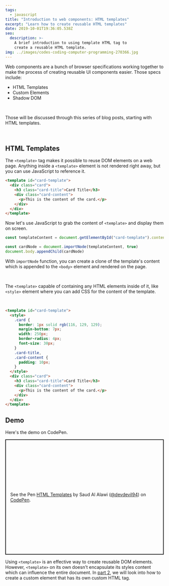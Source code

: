 ```yaml
---
tags:
  - javascript
title: "Introduction to web components: HTML templates"
excerpt: "Learn how to create reusable HTML templates"
date: 2019-10-01T19:36:05.538Z
seo:
  description: >-
    A brief introduction to using template HTML tag to
    create a reusable HTML template.
img: ../images/codes-coding-computer-programming-270366.jpg
---
```


Web components are a bunch of browser specifications working together to make the process of creating reusable UI components easier. Those specs include:

- HTML Templates
- Custom Elements
- Shadow DOM

<br>

Those will be discussed through this series of blog posts, starting with HTML templates.

<br>

## HTML Templates

The `<template>` tag makes it possible to reuse DOM elements on a web page. Anything inside a `<template>` element is not rendered right away, but you can use JavaScript to reference it.

```html
<template id="card-template">
  <div class="card">
    <h3 class="card-title">Card Title</h3>
    <div class="card-content">
      <p>This is the content of the card.</p>
    </div>
  </div>
</template>
```

Now let's use JavaScript to grab the content of `<template>` and display them on screen.

```javascript
const templateContent = document.getElementById("card-template").content

const cardNode = document.importNode(templateContent, true)
document.body.appendChild(cardNode)
```

With `importNode` function, you can create a clone of the template's content which is appended to the `<body>` element and rendered on the page.

<br>

The `<template>` capable of containing any HTML elements inside of it, like `<style>` element where you can add CSS for the content of the template.

<br>

```html
<template id="card-template">
  <style>
    .card {
      border: 1px solid rgb(116, 129, 129);
      margin-bottom: 7px;
      width: 250px;
      border-radius: 4px;
      font-size: 30px;
    }
    .card-title,
    .card-content {
      padding: 10px;
    }
  </style>
  <div class="card">
    <h3 class="card-title">Card Title</h3>
    <div class="card-content">
      <p>This is the content of the card.</p>
    </div>
  </div>
</template>
```

## Demo

Here's the demo on CodePen.<br>

<p class="codepen" data-height="365" data-theme-id="dark" data-default-tab="html,result" data-user="devdevil94" data-slug-hash="PoYrBNx" data-preview="true" style="height: 365px; box-sizing: border-box; display: flex; align-items: center; justify-content: center; border: 2px solid; margin: 1em 0; padding: 1em;" data-pen-title="HTML Templates">
  <span>See the Pen <a href="https://codepen.io/devdevil94/pen/PoYrBNx">
  HTML Templates</a> by Saud Al Alawi (<a href="https://codepen.io/devdevil94">@devdevil94</a>)
  on <a href="https://codepen.io">CodePen</a>.</span>
</p>
<script async src="https://static.codepen.io/assets/embed/ei.js"></script>

Using `<template>` is an effective way to create reusable DOM elements. However, `<template>` on its own doesn't encapsulate its styles content which can influence the entire document. In [part 2](/blog/introduction-to-web-components-custom-elements), we will look into how to create a custom element that has its own custom HTML tag.

